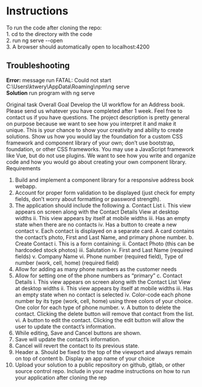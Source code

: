 <h1>Instructions</h1>
To run the code after cloning the repo:<br>
1. cd to the directory with the code<br>
2. run ng serve --open<br>
3. A browser should automatically open to localhost:4200

<h2>Troubleshooting</h2>
<b>Error:</b> message run FATAL: Could not start C:\Users\ktwery\AppData\Roaming\npm\ng serve
<br>
<b>Solution</b> run program with ng serve

Original task
Overall Goal
Develop the UI workflow for an Address book.
Please send us whatever you have completed after 1 week. Feel free to contact us if you have questions.
The project description is pretty general on purpose because we want to see how you interpret it and make it
unique. This is your chance to show your creativity and ability to create solutions. Show us how you would lay
the foundation for a custom CSS framework and component library of your own; don’t use bootstrap,
foundation, or other CSS frameworks. You may use a JavaScript framework like Vue, but do not use plugins.
We want to see how you write and organize code and how you would go about creating your own component
library.
Requirements
1. Build and implement a component library for a responsive address book webapp.
2. Account for proper form validation to be displayed (just check for empty fields, don’t worry about
   formatting or password strength).
3. The application should include the following
   a. Contact List
   i. This view appears on screen along with the Contact Details View at desktop widths
   ii. This view appears by itself at mobile widths
   iii. Has an empty state when there are no contacts
   iv. Has a button to create a new contact
   v. Each contact is displayed on a separate card. A card contains the contact’s photo, First
   and Last Name, and primary phone number.
   b. Create Contact
   i. This is a form containing:
   ii. Contact Photo (this can be hardcoded stock photos)
   iii. Salutation
   iv. First and Last Name (required fields)
   v. Company Name
   vi. Phone number (required field), Type of number (work, cell, home) (required field)
1. Allow for adding as many phone numbers as the customer needs
2. Allow for setting one of the phone numbers as “primary”
   c. Contact Details
   i. This view appears on screen along with the Contact List View at desktop widths
   ii. This view appears by itself at mobile widths
   iii. Has an empty state when no contact is selected
   iv. Color-code each phone number by its type (work, cell, home) using three colors of your
   choice. One color for each type of phone number.
   v. A button to delete the contact. Clicking the delete button will remove that contact from
   the list.
   vi. A button to edit the contact. Clicking the edit button will allow the user to update the
   contact’s information.
1. While editing, Save and Cancel buttons are shown.
2. Save will update the contact’s information.
3. Cancel will revert the contact to its previous state.
4. Header
   a. Should be fixed to the top of the viewport and always remain on top of content
   b. Display an app name of your choice
5. Upload your solution to a public repository on github, gitlab, or other source control repo. Include in
   your readme instructions on how to run your application after cloning the rep
